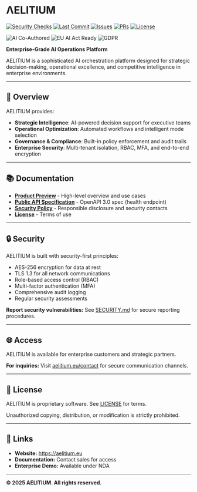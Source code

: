 # ΛELITIUM

[![Security Checks](https://github.com/aelitium-dev/aelitium-official-public/actions/workflows/security.yml/badge.svg)](https://github.com/aelitium-dev/aelitium-official-public/actions/workflows/security.yml)
[![Last Commit](https://img.shields.io/github/last-commit/aelitium-dev/aelitium-official-public)](https://github.com/aelitium-dev/aelitium-official-public/commits)
[![Issues](https://img.shields.io/github/issues/aelitium-dev/aelitium-official-public)](https://github.com/aelitium-dev/aelitium-official-public/issues)
[![PRs](https://img.shields.io/github/issues-pr/aelitium-dev/aelitium-official-public)](https://github.com/aelitium-dev/aelitium-official-public/pulls)
[![License](https://img.shields.io/badge/License-Proprietary-red.svg)](./LICENSE)

![AI Co-Authored](https://img.shields.io/badge/AI-Co--authored-%23ff9800)
![EU AI Act Ready](https://img.shields.io/badge/EU%20AI%20Act-ready-%234caf50)
![GDPR](https://img.shields.io/badge/GDPR-compliant-%232196f3)

**Enterprise-Grade AI Operations Platform**

AELITIUM is a sophisticated AI orchestration platform designed for strategic decision-making, operational excellence, and competitive intelligence in enterprise environments.

---

## 🎯 Overview

AELITIUM provides:

- **Strategic Intelligence**: AI-powered decision support for executive teams
- **Operational Optimization**: Automated workflows and intelligent mode selection
- **Governance & Compliance**: Built-in policy enforcement and audit trails
- **Enterprise Security**: Multi-tenant isolation, RBAC, MFA, and end-to-end encryption

---

## 📚 Documentation

- **[Product Preview](AELITIUM_Product_Preview.pdf)** - High-level overview and use cases
- **[Public API Specification](OpenAPI-Public.json)** - OpenAPI 3.0 spec (health endpoint)
- **[Security Policy](SECURITY.md)** - Responsible disclosure and security contacts
- **[License](LICENSE)** - Terms of use

---

## 🔒 Security

AELITIUM is built with security-first principles:

- AES-256 encryption for data at rest
- TLS 1.3 for all network communications
- Role-based access control (RBAC)
- Multi-factor authentication (MFA)
- Comprehensive audit logging
- Regular security assessments

**Report security vulnerabilities:** See [SECURITY.md](SECURITY.md) for secure reporting procedures.

---

## 🌐 Access

AELITIUM is available for enterprise customers and strategic partners.

**For inquiries:** Visit [aelitium.eu/contact](https://aelitium.eu/contact) for secure communication channels.

---

## 📄 License

AELITIUM is proprietary software. See [LICENSE](LICENSE) for terms.

Unauthorized copying, distribution, or modification is strictly prohibited.

---

## 🔗 Links

- **Website:** https://aelitium.eu
- **Documentation:** Contact sales for access
- **Enterprise Demo:** Available under NDA

---

**© 2025 AELITIUM. All rights reserved.**
